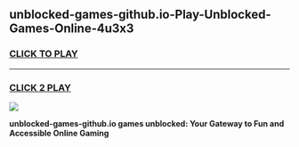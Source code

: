 
## unblocked-games-github.io-Play-Unblocked-Games-Online-4u3x3
<h3>
<a href="https://premium76.site?title=unblocked-games-github.io&ref=25A">CLICK TO PLAY</a></h3>
<hr>

<h3>
<a href="https://premium76.site?title=unblocked-games-github.io&ref=25A">CLICK 2 PLAY</a>
  
</h3>

<a href="https://premium76.site?title=unblocked-games-github.io&ref=25A"><img src="https://clearcache.store/games.png"></a>


**unblocked-games-github.io games unblocked: Your Gateway to Fun and Accessible Online Gaming**
